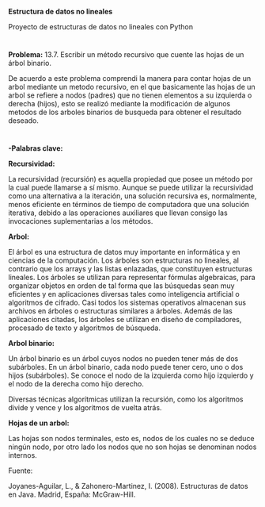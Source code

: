 **Estructura de datos no lineales**

Proyecto de estructuras de datos no lineales con Python
#
**Problema:**
13.7. Escribir un método recursivo que cuente las hojas de un árbol binario.

De acuerdo a este problema comprendi la manera para contar hojas de un 
arbol mediante un metodo recursivo, en el que basicamente las hojas de un arbol 
se refiere a nodos (padres) que no tienen elementos a su izquierda o derecha (hijos), 
esto se realizó mediante la modificación de algunos metodos de los arboles binarios de 
busqueda para obtener el resultado deseado.
#
**-Palabras clave:**
 
**Recursividad:**

La recursividad (recursión) es aquella propiedad que posee un método por la cual puede llamarse
a sí mismo. Aunque se puede utilizar la recursividad como una alternativa a la iteración, una
solución recursiva es, normalmente, menos eficiente en términos de tiempo de computadora que
una solución iterativa, debido a las operaciones auxiliares que llevan consigo las invocaciones
suplementarias a los métodos. 

**Arbol:**

El árbol es una estructura de datos muy importante en informática y en ciencias de la computación. 
Los árboles son estructuras no lineales, al contrario que los arrays y las listas enlazadas, que constituyen estructuras lineales. 
Los árboles se utilizan para representar fórmulas algebraicas, para organizar objetos en orden de tal forma que las búsquedas sean muy eficientes y en aplicaciones diversas tales como inteligencia artificial o algoritmos de cifrado. 
Casi todos los sistemas operativos almacenan sus archivos en árboles o estructuras similares a árboles. Además de las aplicaciones citadas, los árboles se utilizan en diseño de compiladores, procesado de texto y algoritmos de búsqueda.

**Arbol binario:**

Un árbol binario es un árbol cuyos nodos no pueden tener más de dos subárboles. En un árbol
binario, cada nodo puede tener cero, uno o dos hijos (subárboles). Se conoce el nodo de la izquierda
como hijo izquierdo y el nodo de la derecha como hijo derecho.

Diversas técnicas algorítmicas utilizan la
recursión, como los algoritmos divide y vence y los algoritmos de vuelta atrás.

**Hojas de un arbol:**

Las hojas son nodos terminales, esto es, nodos de los cuales no se deduce ningún nodo, por otro lado 
los nodos que no son hojas se denominan nodos internos.

Fuente:

Joyanes-Aguilar, L., & Zahonero-Martinez, I. (2008). Estructuras de datos en Java. Madrid, España: McGraw-Hill.